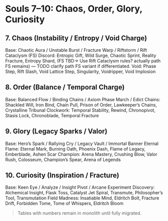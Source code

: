 # Souls 7–10: Chaos, Order, Glory, Curiosity

## 7. Chaos (Instability / Entropy / Void Charge)
Base: Chaotic Aura / Unstable Burst / Fracture Warp / Riftstorm / Rift Cataclysm (FS)
Discord: Entropic Gift, Wild Surge, Chaotic Sprint, Reality Fracture, Entropy Shard, (FS TBD-> Use Rift Cataclysm rules? actually path FS remains) — TODO clarify path FS variant if differentiated.
Void: Phase Step, Rift Slash, Void Lattice Step, Singularity, Voidripper, Void Implosion

## 8. Order (Balance / Temporal Charge)
Base: Balanced Flow / Binding Chains / Axiom Phase March / Edict
Chains: Shackled Will, Iron Bind, Chain Pull, Prison of Order, Lawkeeper’s Chains, Crystalline Tribunal
Clockwork: Temporal Stability, Rewind, Chronopivot, Stasis Lock, Chronoblade, Temporal Fracture

## 9. Glory (Legacy Sparks / Valor)
Base: Hero’s Spark / Rallying Cry / Legacy Vault / Immortal Banner
Eternal Flame: Eternal Mark, Burning Oath, Phoenix Dash, Flame of Legacy, Emberblade, Ashen Scar
Champion: Arena Mastery, Crushing Blow, Valor Rush, Colosseum, Champion’s Spear, Arena of Legends

## 10. Curiosity (Inspiration / Fracture)
Base: Keen Eye / Analyze / Insight Pivot / Arcane Experiment
Discovery: Alchemical Insight, Flask Toss, Catalyst Jet Spiral, Transmute, Philosopher’s Tool, Transmutation Field
Madness: Insatiable Mind, Eldritch Bolt, Fracture Drift, Forbidden Tome, Tome of Whispers, Eldritch Bloom

> Tables with numbers remain in monolith until fully migrated.
